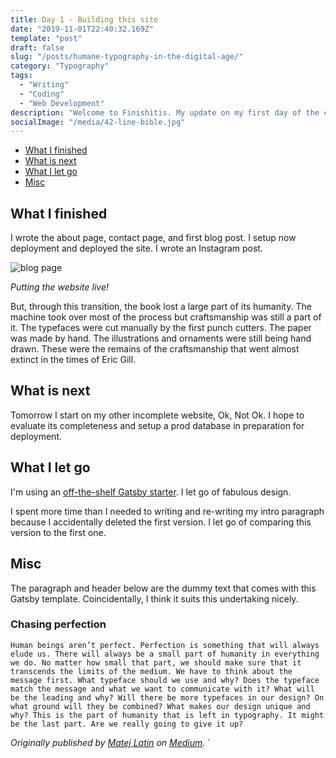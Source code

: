 ```yaml
---
title: Day 1 - Building this site
date: "2019-11-01T22:40:32.169Z"
template: "post"
draft: false
slug: "/posts/humane-typography-in-the-digital-age/"
category: "Typography"
tags:
  - "Writing"
  - "Coding"
  - "Web Development"
description: "Welcome to Finishitis. My update on my first day of the challenge. Wrote an introduction to the site. Deployed to Zeit."
socialImage: "/media/42-line-bible.jpg"
---
```


- [What I finished](#what-I-finished)
- [What is next](#what-is-next)
- [What I let go](#what-I-let-go)
- [Misc](#misc)

## What I finished

I wrote the about page, contact page, and first blog post. I setup now deployment and deployed the site. I wrote an Instagram post.

![blog page](/media/blog.png)

_Putting the website live!_

But, through this transition, the book lost a large part of its humanity. The machine took over most of the process but craftsmanship was still a part of it. The typefaces were cut manually by the first punch cutters. The paper was made by hand. The illustrations and ornaments were still being hand drawn. These were the remains of the craftsmanship that went almost extinct in the times of Eric Gill.

## What is next

Tomorrow I start on my other incomplete website, Ok, Not Ok. I hope to evaluate its completeness and setup a prod database in preparation for deployment.

## What I let go

I'm using an [off-the-shelf Gatsby starter](https://www.gatsbyjs.org/starters/alxshelepenok/gatsby-starter-lumen/). I let go of fabulous design.

I spent more time than I needed to writing and re-writing my intro paragraph because I accidentally deleted the first version. I let go of comparing this version to the first one.

## Misc

The paragraph and header below are the dummy text that comes with this Gatsby template. Coincidentally, I think it suits this undertaking nicely.

### Chasing perfection

`Human beings aren’t perfect. Perfection is something that will always elude us. There will always be a small part of humanity in everything we do. No matter how small that part, we should make sure that it transcends the limits of the medium. We have to think about the message first. What typeface should we use and why? Does the typeface match the message and what we want to communicate with it? What will be the leading and why? Will there be more typefaces in our design? On what ground will they be combined? What makes our design unique and why? This is the part of humanity that is left in typography. It might be the last part. Are we really going to give it up?`

_Originally published by [Matej Latin](http://matejlatin.co.uk/) on [Medium](https://medium.com/design-notes/humane-typography-in-the-digital-age-9bd5c16199bd?ref=webdesignernews.com#.lygo82z0x)._
`
